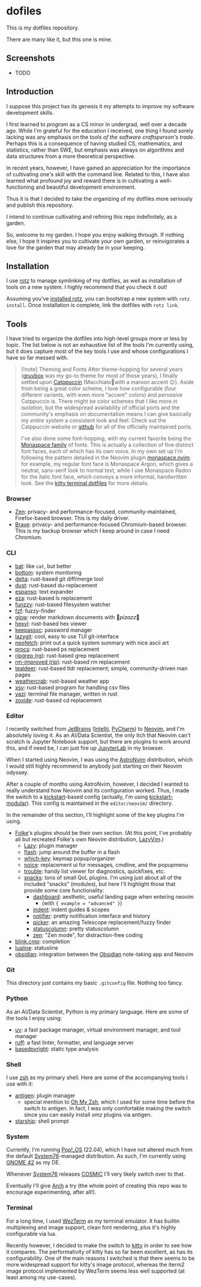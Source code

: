 # dofiles

This is my dotfiles repository.

There are many like it, but this one is mine.

## Screenshots

- TODO

## Introduction

I suppose this project has its genesis it my attempts to improve
my software development skills.

I first learned to _program_ as a CS minor in undergrad, well over a decade ago.
While I'm grateful for the education I received, one thing I found sorely lacking
was any emphasis on the _tools of the software craftsperson's trade_. Perhaps this
is a consequence of having studied CS, mathematics, and statistics,
rather than SWE, but emphasis was always on algorithms and data structures
from a more theoretical perspective.

In recent years, however, I have gained an appreciation for the importance
of cultivating one's skill with the command line. Related to this, I have also
learned what profound joy and reward there is in cultivating a
well-functioning and beautiful development environment.

Thus it is that I decided to take the organizing of my dotfiles more seriously
and publish this repository.

I intend to continue cultivating and refining this repo indefinitely, as a garden.

So, welcome to my garden. I hope you enjoy walking through. If nothing else,
I hope it inspires you to cultivate your own garden, or reinvigorates a love
for the garden that may already be in your keeping.

## Installation

I use [rotz](https://volllly.github.io/rotz/) to manage
symlinking of my dotfiles, as well as installation of tools on a new system.
I highly recommend that you check it out!

Assuming you've [installed rotz](https://volllly.github.io/rotz/docs/getting-started#installation),
you can bootstrap a new system with `rotz install`. Once installation is complete,
link the dotfiles with `rotz link`.

## Tools

I have tried to organize the dotfiles into high-level groups more or less by topic.
The list below is not an exhaustive list of the tools I'm
currently using, but it does capture most of the key tools I use and whose
configurations I have so far messed with.

> [!note] Theming and Fonts
> After theme-hopping for several years
> ([gruvbox](https://github.com/morhetz/gruvbox)
> was my go-to theme for most of those years),
> I finally settled upon [Catppuccin](https://catppuccin.com/)
> (Macchiatowith a maroon accent 😉). Aside from being a great color scheme,
> I love how configurable (four different variants,
> with even more "accent" colors) and _pervasive_ Catppuccin is.
> There might be color schemes that I like more _in isolation_, but
> the widespread availability of official ports and
> the community's emphasis on documentation means I can give
> basically my _entire system_ a consistent look and feel. Check out the
> Catppuccin website or [github](https://github.com/catppuccin) for all of the
> officially maintained ports.
>
> I've also done some font-hopping, with my current favorite being the
> [Monaspace family](https://monaspace.githubnext.com/) of fonts. This is actually
> a collection of five distinct font faces, each of which has its own voice.
> In my own set up I'm following the pattern detailed in the Neovim plugin
> [monaspace.nvim](https://github.com/jackplus-xyz/monaspace.nvim); for example,
> my regular font face is Monaspace Argon, which gives a neutral, sans-serif
> look to normal text, while I use Monaspace Radon for the italic font face,
> which conveys a more informal, handwritten look. See the
> [kitty terminal dotfiles](terminal/kitty/kitty/kitty.conf) for more details.

### Browser

- [Zen](https://zen-browser.app/): privacy- and performance-focused,
  community-maintained, Firefox-based browser. This is my daily driver.
- [Brave](https://brave.com): privacy- and performance-focused Chromium-based browser.
  This is my backup browser which I keep around in case I need Chromium.

### CLI

- [bat](https://github.com/sharkdp/bat): like `cat`, but better
- [bottom](https://github.com/ClementTsang/bottom): system monitoring
- [delta](https://github.com/dandavison/delta): rust-based git diff/merge tool
- [dust](https://github.com/bootandy/dust): rust-based du-replacement
- [espanso](https://github.com/espanso/espanso): text expander
- [eza](https://github.com/eza-community/eza): rust-based ls replacement
- [funzzy](https://github.com/cristianoliveira/funzzy): rust-based filesystem watcher
- [fzf](https://github.com/junegunn/fzf): fuzzy-finder
- [glow](https://github.com/charmbracelet/glow): render markdown documents with 🌈*pizazz*🌠
- [hexyl](https://github.com/sharkdp/hexyl): rust-based hex viewer
- [keepassxc](https://keepassxc.org/): password manager
- [lazygit](https://github.com/jesseduffield/lazygit): cool, easy to use TUI git-interface
- [neofetch](https://github.com/dylanaraps/neofetch): print out a quick system
  summary with nice ascii art
- [procs](https://github.com/dalance/procs): rust-based ps replacement
- [ripgrep (rg)](https://github.com/BurntSushi/ripgrep): rust-based grep replacement
- [rm-improved (rip)](https://github.com/nivekuil/rip): rust-based rm replacement
- [tealdeer](https://github.com/tealdeer-rs/tealdeer): rust-based tldr replacement;
  simple, community-driven man pages
- [weathercrab](https://github.com/ttytm/wthrr-the-weathercrab): rust-based
  weather app
- [xsv](https://github.com/paulgirard/xsv): rust-based program for handling csv files
- [yazi](https://github.com/sxyazi/yazi): terminal file manager, written in rust
- [zoxide](https://github.com/ajeetdsouza/zoxide): rust-based cd replacement

### Editor

I recently switched from [JetBrains](https://www.jetbrains.com/)
([Intellij](https://www.jetbrains.com/idea/),
[PyCharm](https://www.jetbrains.com/idea/))
to [Neovim](https://neovim.io/), and I'm absolutely loving it.
As an AI/Data Scientist, the only itch that Neovim can't scratch is
Jupyter Notebook support, but there are plugins to work around this,
and if need be, I can just fire up [JupyterLab](https://jupyter.org/) in my browser.

When I started using Neovim, I was using the [AstroNvim](https://astronvim.com/)
distribution, which I would still highly recommend to anybody just
starting on their Neovim odyssey.

After a couple of months using AstroNvim, however, I decided I wanted to really
understand how Neovim and its configuration worked. Thus, I made the switch to a
[kickstart](https://github.com/nvim-lua/kickstart.nvim)-based config
(actually, I'm using [kickstart-modular](https://github.com/dam9000/kickstart-modular.nvim)).
This config is maintained in the `editor/neovim/` directory.

In the remainder of this section, I'll highlight some of the key plugins I'm using.

- [Folke](https://github.com/folke)'s plugins should be their own section. (At
  this point, I've probably all but recreated Folke's own Neovim distribution,
  [LazyVim](https://www.lazyvim.org/).)
  - [Lazy](https://github.com/folke/lazy.nvim): plugin manager
  - [flash](https://github.com/folke/flash.nvim):
    jump around the buffer in a flash
  - [which-key](https://github.com/folke/which-key.nvim): keymap popup/organizer
  - [noice](https://github.com/folke/noice.nvim):
    replacement ui for messages, cmdline, and the popupmenu
  - [trouble](https://github.com/folke/trouble.nvim):
    handy list viewer for diagnostics, quickfixes, etc.
  - [snacks](https://github.com/folke/snacks.nvim): tons of small QoL plugins.
    I'm using just about all of the included "snacks" (modules),
    but here I'll highlight those that provide some core functionality:
    - [dashboard](https://github.com/folke/snacks.nvim/blob/main/docs/dashboard.md):
      aesthetic, useful landing page when entering neovim
      - (with `{ example = "advanced" }`)
    - [indent](https://github.com/folke/snacks.nvim/blob/main/docs/indent.md):
      indent guides & scopes
    - [notifier](https://github.com/folke/snacks.nvim/blob/main/docs/notifier.md):
      pretty notification interface and history
    - [picker](https://github.com/folke/snacks.nvim/blob/main/docs/picker.md):
      an amazing Telescope replacement/fuzzy finder
    - [statuscolumn](https://github.com/folke/snacks.nvim/blob/main/docs/statuscolumn.md):
      pretty statuscolumn
    - [zen](https://github.com/folke/snacks.nvim/blob/main/docs/zen.md):
      "Zen mode", for distraction-free coding
- [blink.cmp](https://github.com/Saghen/blink.cmp): completion
- [lualine](https://github.com/nvim-lualine/lualine.nvim): statusline
- [obsidian](https://github.com/epwalsh/obsidian.nvim):
  integration between the
  [Obsidian](https://obsidian.md/) note-taking app and Neovim

### Git

This directory just contains my basic `.gitconfig` file. Nothing too fancy.

### Python

As an AI/Data Scientist, Python is my primary language. Here are some of the tools
I enjoy using:

- [uv](https://docs.astral.sh/uv/):
  a fast package manager, virtual environment manager, and tool manager
- [ruff](https://astral.sh/ruff):
  a fast linter, formatter, and language server
- [basedpyright](https://docs.basedpyright.com/latest/):
  static type analysis

### Shell

I use [zsh](https://www.zsh.org/) as my primary shell.
Here are some of the accompanying tools I use with it:

- [antigen](https://github.com/zsh-users/antigen): plugin manager
  - special mention to [Oh My Zsh](https://ohmyz.sh/),
    which I used for some time before the switch to antigen.
    In fact, I was only comfortable making the switch since
    you can easily install _omz_ plugins via antigen.
- [starship](https://starship.rs/): shell prompt

### System

Currently, I'm running [Pop!\_OS](https://pop.system76.com/) (22.04),
which I have not altered much from the default
[System76](https://www.gnome.org/)-managed distribution.
As such, I'm currently using [GNOME 42](https://www.gnome.org/) as my DE.

Whenever [System76](https://www.gnome.org/) releases
[COSMIC](https://github.com/pop-os/cosmic-epoch)
I'll very likely switch over to that.

Eventually I'll give [Arch](https://archlinux.org/) a try
(the whole point of creating this repo was to encourage experimenting, after all!).

### Terminal

For a long time, I used [WezTerm](https://wezfurlong.org/wezterm/) as my
terminal emulator. It has builtin multiplexing and image support,
clean font rendering, plus it's highly configurable via lua.

Recently however, I decided to make the switch to
[kitty](https://sw.kovidgoyal.net/kitty/) in order to see how it compares.
The performativity of kitty has so far been excellent, as has its
configurability. One of the main reasons I switched is that there seems to be
more widespread support for kitty's image protocol, whereas the iterm2 image
protocol implemented by WezTerm seems less well supported (at least among my
use-cases).
